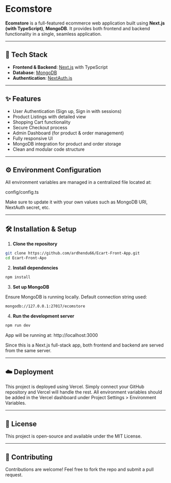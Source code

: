 #  Ecomstore

**Ecomstore** is a full-featured ecommerce web application built using **Next.js (with TypeScript)**, **MongoDB**. It provides both frontend and backend functionality in a single, seamless application.

---

##  🚀 Tech Stack

- **Frontend & Backend**: [Next.js](https://nextjs.org/) with TypeScript  
- **Database**: [MongoDB](https://www.mongodb.com/)  
- **Authentication**: [NextAuth.js](https://next-auth.js.org/)

---

##  ✨ Features

- User Authentication (Sign up, Sign in with sessions)
- Product Listings with detailed view
- Shopping Cart functionality
- Secure Checkout process
- Admin Dashboard (for product & order management)
- Fully responsive UI
- MongoDB integration for product and order storage
- Clean and modular code structure

---

##  ⚙️ Environment Configuration

All environment variables are managed in a centralized file located at:

config/config.ts

Make sure to update it with your own values such as MongoDB URI, NextAuth secret, etc.

---

##  🛠️ Installation & Setup

1. **Clone the repository**

```bash
git clone https://github.com/ardhendu66/Ecart-Front-App.git
cd Ecart-Front-Apo
```

2. **Install dependencies**

```bash
npm install
```


3. **Set up MongoDB**

Ensure MongoDB is running locally. Default connection string used:

```bash
mongodb://127.0.0.1:27017/ecomstore
```


4. **Run the development server**

```bash
npm run dev
```

App will be running at: http://localhost:3000


Since this is a Next.js full-stack app, both frontend and backend are served from the same server.


---

##  ☁️ Deployment

This project is deployed using Vercel. Simply connect your GitHub repository and Vercel will handle the rest. All environment variables should be added in the Vercel dashboard under Project Settings > Environment Variables.


---

##  📄 License

This project is open-source and available under the MIT License.


---

##  🤝 Contributing

Contributions are welcome! Feel free to fork the repo and submit a pull request.

